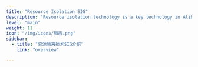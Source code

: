 ```yaml
---
title: "Resource Isolation SIG"
description: "Resource isolation technology is a key technology in Alibaba 'double 11' event over past years. This interest group will focus resource isolation enhancement and best practices on mixed deployment of large-scale applications in cloud scenarios."
level: "main"
weight: 11
icon: "/img/icons/隔离.png"
sidebar:
  - title: "资源隔离技术SIG介绍"
    link: "overview"

---
```

